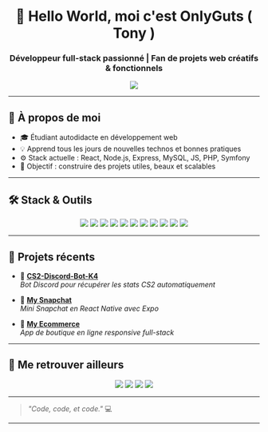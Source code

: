 <h1 align="center">👋 Hello World, moi c'est OnlyGuts ( Tony )</h1>
<h3 align="center">Développeur full-stack passionné | Fan de projets web créatifs & fonctionnels</h3>

<p align="center">
  <img src="https://readme-typing-svg.demolab.com?font=Fira+Code&size=22&pause=1000&color=F97316&width=435&lines=JS+%7C+React+%7C+Symfony+%7C+API;Toujours+en+train+d'apprendre" />
</p>


---

## 🚀 À propos de moi

- 🎓 Étudiant autodidacte en développement web  
- 💡 Apprend tous les jours de nouvelles technos et bonnes pratiques  
- ⚙️ Stack actuelle : React, Node.js, Express, MySQL, JS, PHP, Symfony
- 🎯 Objectif : construire des projets utiles, beaux et scalables  

---

## 🛠️ Stack & Outils

<p align="center">
  <img src="https://img.shields.io/badge/HTML5-E34F26?style=for-the-badge&logo=html5&logoColor=white" />
  <img src="https://img.shields.io/badge/CSS3-1572B6?style=for-the-badge&logo=css3&logoColor=white" />
  <img src="https://img.shields.io/badge/JavaScript-F7DF1E?style=for-the-badge&logo=javascript&logoColor=black" />
  <img src="https://img.shields.io/badge/TypeScript-3178C6?style=for-the-badge&logo=typescript&logoColor=white" />
  <img src="https://img.shields.io/badge/React-20232A?style=for-the-badge&logo=react&logoColor=61DAFB" />
  <img src="https://img.shields.io/badge/React_Native-20232A?style=for-the-badge&logo=react&logoColor=61DAFB" />
  <img src="https://img.shields.io/badge/Node.js-339933?style=for-the-badge&logo=nodedotjs&logoColor=white" />
  <img src="https://img.shields.io/badge/Express-000000?style=for-the-badge&logo=express&logoColor=white" />
  <img src="https://img.shields.io/badge/MySQL-005C84?style=for-the-badge&logo=mysql&logoColor=white" />
  <img src="https://img.shields.io/badge/Expo-000020?style=for-the-badge&logo=expo&logoColor=white" />
  <img src="https://img.shields.io/badge/Git-F05032?style=for-the-badge&logo=git&logoColor=white" />
</p>

---

## 💼 Projets récents

- 🧠 [**CS2-Discord-Bot-K4**](https://github.com/onlyguts/CS2-Discord-Bot-K4)  
  *Bot Discord pour récupérer les stats CS2 automatiquement*

- 👻 [**My Snapchat**](https://github.com/onlyguts/my_snapchat)  
  *Mini Snapchat en React Native avec Expo*

- 🛒 [**My Ecommerce**](https://github.com/onlyguts/my_ecommerce)  
  *App de boutique en ligne responsive full-stack*

---

## 🔗 Me retrouver ailleurs

<p align="center">
  <a href="https://github.com/onlyguts"><img src="https://img.shields.io/badge/GitHub-000?style=for-the-badge&logo=github&logoColor=white" /></a>
  <a href="https://www.linkedin.com/in/tony-brechard-675b2b2a1/"><img src="https://img.shields.io/badge/LinkedIn-0A66C2?style=for-the-badge&logo=linkedin&logoColor=white" /></a>
  <a href="mailto:onlyguts.dev@gmail.com"><img src="https://img.shields.io/badge/Email-D14836?style=for-the-badge&logo=gmail&logoColor=white" /></a>
  <a href="https://tonybrechard.netlify.app/"><img src="https://img.shields.io/badge/Portfolio-1F2937?style=for-the-badge&logo=vercel&logoColor=white" /></a>
</p>

---

> *"Code, code, et code."* 💻  

---

